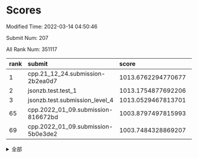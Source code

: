 # Scores

Modified Time: 2022-03-14 04:50:46

Submit Num: 207

All Rank Num: 351117

| rank |               submit               |       score        |       sigma        | pk_num |
| :--- | :--------------------------------- | :----------------- | :----------------- | :----- |
| 1    | cpp.21_12_24.submission-2b2ea0d7   | 1013.6762294770677 | 0.8002590553926392 | 6786   |
| 2    | jsonzb.test.test_1                 | 1013.1754877692206 | 0.8128647985831609 | 6786   |
| 3    | jsonzb.test.submission_level_4     | 1013.0529467813701 | 0.7796594500732339 | 6788   |
| 65   | cpp.2022_01_09.submission-816672bd | 1003.8797497815993 | 0.7093550394224457 | 6786   |
| 69   | cpp.2022_01_09.submission-5b0e3de2 | 1003.7484328869207 | 0.70897070947246   | 6783   |


<details>
<summary>全部</summary>

| rank |                 submit                 |       score        |       sigma        | pk_num |
| :--- | :------------------------------------- | :----------------- | :----------------- | :----- |
| 1    | cpp.21_12_24.submission-2b2ea0d7       | 1013.6762294770677 | 0.8002590553926392 | 6786   |
| 2    | jsonzb.test.test_1                     | 1013.1754877692206 | 0.8128647985831609 | 6786   |
| 3    | jsonzb.test.submission_level_4         | 1013.0529467813701 | 0.7796594500732339 | 6788   |
| 4    | gobigger.level_3.submission_level_3_12 | 1011.7962303643023 | 0.8131793336602993 | 6785   |
| 5    | gobigger.level_3.submission_level_3_6  | 1011.3343863722273 | 0.7823936428953783 | 6784   |
| 6    | gobigger.level_3.submission_level_3_38 | 1011.2882478037102 | 0.7760367673981029 | 6786   |
| 7    | gobigger.level_3.submission_level_3_9  | 1011.1254919756769 | 0.7515582942400593 | 6788   |
| 8    | gobigger.level_3.submission_level_3_48 | 1010.9028952440506 | 0.7511948173376817 | 6781   |
| 9    | gobigger.level_3.submission_level_3_25 | 1010.5980873004637 | 0.7447973504649099 | 6784   |
| 10   | gobigger.level_3.submission_level_3_3  | 1010.5343799408554 | 0.75351315146826   | 6793   |
| 11   | gobigger.level_3.submission_level_3_27 | 1010.4816242575484 | 0.7855788151813242 | 6785   |
| 12   | gobigger.level_3.submission_level_3_33 | 1010.4660486337268 | 0.7518541332580987 | 6778   |
| 13   | gobigger.level_3.submission_level_3_14 | 1010.4379170002775 | 0.7551391599644462 | 6790   |
| 14   | gobigger.level_3.submission_level_3_35 | 1010.416351932686  | 0.7453985818683581 | 6787   |
| 15   | gobigger.level_3.submission_level_3_15 | 1010.3966498667313 | 0.7392573739890491 | 6789   |
| 16   | gobigger.level_3.submission_level_3_13 | 1010.366692262091  | 0.762245050615632  | 6784   |
| 17   | gobigger.level_3.submission_level_3_40 | 1010.2935198527765 | 0.7637294085563014 | 6785   |
| 18   | gobigger.level_3.submission_level_3_34 | 1010.2554326143186 | 0.7522028980834491 | 6794   |
| 19   | gobigger.level_3.submission_level_3_26 | 1010.2437166420774 | 0.7692939485903735 | 6789   |
| 20   | gobigger.level_3.submission_level_3_7  | 1010.2234801763288 | 0.7548495990979368 | 6783   |
| 21   | gobigger.level_3.submission_level_3_28 | 1010.1097259183703 | 0.7576806166331239 | 6790   |
| 22   | gobigger.level_3.submission_level_3_49 | 1010.0653651738054 | 0.7672021390377627 | 6784   |
| 23   | gobigger.level_3.submission_level_3_10 | 1010.0475424020751 | 0.7490038331639389 | 6783   |
| 24   | gobigger.level_3.submission_level_3_36 | 1010.0438209041266 | 0.7495563204660628 | 6783   |
| 25   | gobigger.level_3.submission_level_3_39 | 1009.9921116367802 | 0.760975819580102  | 6782   |
| 26   | gobigger.level_3.submission_level_3_30 | 1009.9676816157639 | 0.7742565370668469 | 6789   |
| 27   | gobigger.level_3.submission_level_3_43 | 1009.9636012584068 | 0.7599500499338713 | 6785   |
| 28   | gobigger.level_3.submission_level_3_41 | 1009.9170744285052 | 0.7482644239195401 | 6789   |
| 29   | gobigger.level_3.submission_level_3_44 | 1009.9055267329305 | 0.7615032667925327 | 6787   |
| 30   | gobigger.level_3.submission_level_3_46 | 1009.8445714374368 | 0.7663782314470623 | 6788   |
| 31   | gobigger.level_3.submission_level_3_11 | 1009.8388890337809 | 0.7599930309953176 | 6789   |
| 32   | gobigger.level_3.submission_level_3_17 | 1009.8016118711267 | 0.7607635080623583 | 6785   |
| 33   | gobigger.level_3.submission_level_3_45 | 1009.7882378201772 | 0.7647986903240331 | 6787   |
| 34   | gobigger.level_3.submission_level_3_0  | 1009.7501185257673 | 0.7428973040410068 | 6785   |
| 35   | gobigger.level_3.submission_level_3_18 | 1009.7307900446743 | 0.7415209655521622 | 6786   |
| 36   | gobigger.level_3.submission_level_3_24 | 1009.7303253464326 | 0.7277489113177433 | 6784   |
| 37   | gobigger.level_3.submission_level_3_5  | 1009.722014072509  | 0.7527937996336157 | 6783   |
| 38   | gobigger.level_3.submission_level_3_8  | 1009.6982131340974 | 0.7517535384450986 | 6785   |
| 39   | gobigger.level_3.submission_level_3_32 | 1009.6981346379142 | 0.7577056591408499 | 6788   |
| 40   | gobigger.level_3.submission_level_3_29 | 1009.6612275852394 | 0.7450718921565653 | 6792   |
| 41   | gobigger.level_3.submission_level_3_47 | 1009.6128599143238 | 0.7818752669195631 | 6785   |
| 42   | gobigger.level_3.submission_level_3_31 | 1009.5039112089435 | 0.7396098042436426 | 6785   |
| 43   | gobigger.level_3.submission_level_3_22 | 1009.4726456246001 | 0.7587865196037246 | 6790   |
| 44   | gobigger.level_3.submission_level_3_23 | 1009.4412327634137 | 0.7593820258661977 | 6781   |
| 45   | gobigger.level_3.submission_level_3_21 | 1009.4405147829387 | 0.7661942088580316 | 6783   |
| 46   | gobigger.level_3.submission_level_3_20 | 1009.304440351306  | 0.7471094157652617 | 6784   |
| 47   | gobigger.level_3.submission_level_3_1  | 1009.2772980258482 | 0.7550699777288113 | 6788   |
| 48   | gobigger.level_3.submission_level_3_42 | 1009.2348383757593 | 0.7687455973474026 | 6785   |
| 49   | gobigger.level_3.submission_level_3_2  | 1009.2313315035434 | 0.7463036966761005 | 6777   |
| 50   | gobigger.level_3.submission_level_3_16 | 1008.8800232663832 | 0.7477767796667062 | 6785   |
| 51   | gobigger.level_3.submission_level_3_19 | 1008.68825854498   | 0.7539342246660028 | 6783   |
| 52   | gobigger.level_3.submission_level_3_4  | 1008.5467708043334 | 0.7581189416785811 | 6785   |
| 53   | gobigger.level_3.submission_level_3_37 | 1008.4147453448808 | 0.7419373377003923 | 6785   |
| 54   | gobigger.level_1.submission_level_1_49 | 1005.4474656743663 | 0.7218476774926746 | 6778   |
| 55   | gobigger.level_1.submission_level_1_13 | 1004.8900870604708 | 0.7266407485840825 | 6783   |
| 56   | gobigger.level_1.submission_level_1_25 | 1004.5776340156294 | 0.7292094538331269 | 6783   |
| 57   | gobigger.level_1.submission_level_1_9  | 1004.4861538017343 | 0.7114994305060284 | 6784   |
| 58   | gobigger.level_1.submission_level_1_23 | 1004.4611922710341 | 0.7295852023751352 | 6781   |
| 59   | gobigger.level_1.submission_level_1_44 | 1004.4326986270711 | 0.7380648712873105 | 6785   |
| 60   | gobigger.level_1.submission_level_1_15 | 1004.3667977075428 | 0.7154287551533203 | 6788   |
| 61   | gobigger.level_1.submission_level_1_28 | 1004.3227006977461 | 0.7274882961288248 | 6777   |
| 62   | gobigger.level_1.submission_level_1_6  | 1004.2874944597531 | 0.7337475884615419 | 6788   |
| 63   | gobigger.level_1.submission_level_1_11 | 1004.1113808705185 | 0.7287054019012356 | 6786   |
| 64   | gobigger.level_1.submission_level_1_0  | 1003.9149116353396 | 0.7117528549124728 | 6784   |
| 65   | cpp.2022_01_09.submission-816672bd     | 1003.8797497815993 | 0.7093550394224457 | 6786   |
| 66   | gobigger.level_1.submission_level_1_46 | 1003.8353385401218 | 0.728100588602005  | 6783   |
| 67   | gobigger.level_1.submission_level_1_3  | 1003.8236669296855 | 0.7283616004219199 | 6783   |
| 68   | gobigger.level_1.submission_level_1_33 | 1003.7723246995279 | 0.7193164106846444 | 6782   |
| 69   | cpp.2022_01_09.submission-5b0e3de2     | 1003.7484328869207 | 0.70897070947246   | 6783   |
| 70   | gobigger.level_1.submission_level_1_40 | 1003.7402687255625 | 0.7319196221227002 | 6782   |
| 71   | gobigger.level_1.submission_level_1_7  | 1003.6509550449181 | 0.7099100790643189 | 6784   |
| 72   | gobigger.level_1.submission_level_1_41 | 1003.6394069025912 | 0.7233595891798889 | 6786   |
| 73   | gobigger.level_1.submission_level_1_26 | 1003.6128065054885 | 0.7148537635067522 | 6786   |
| 74   | gobigger.level_1.submission_level_1_48 | 1003.6057573531798 | 0.712159706405062  | 6783   |
| 75   | gobigger.level_1.submission_level_1_10 | 1003.553476601803  | 0.7131298970255672 | 6784   |
| 76   | gobigger.level_1.submission_level_1_27 | 1003.4891060892653 | 0.7206632411511901 | 6785   |
| 77   | gobigger.level_1.submission_level_1_45 | 1003.4652642299707 | 0.7095021206175763 | 6784   |
| 78   | gobigger.level_1.submission_level_1_29 | 1003.3482037980895 | 0.7135283720659584 | 6786   |
| 79   | gobigger.level_1.submission_level_1_4  | 1003.3372374052616 | 0.7187087902514405 | 6785   |
| 80   | gobigger.level_1.submission_level_1_20 | 1003.328150452117  | 0.7104460479716738 | 6786   |
| 81   | gobigger.level_1.submission_level_1_22 | 1003.316614492073  | 0.7255878414763796 | 6784   |
| 82   | gobigger.level_1.submission_level_1_37 | 1003.2885570002745 | 0.7235107607726287 | 6784   |
| 83   | gobigger.level_1.submission_level_1_34 | 1003.2599871635035 | 0.7245505677753302 | 6786   |
| 84   | gobigger.level_1.submission_level_1_24 | 1003.2109865190304 | 0.712730561695555  | 6786   |
| 85   | gobigger.level_1.submission_level_1_36 | 1003.1843209059892 | 0.7172755336887546 | 6784   |
| 86   | gobigger.level_1.submission_level_1_14 | 1003.1754202187238 | 0.7050654253503831 | 6783   |
| 87   | gobigger.level_1.submission_level_1_16 | 1003.142488885378  | 0.724256367849578  | 6786   |
| 88   | gobigger.level_1.submission_level_1_5  | 1003.0836253166245 | 0.7101978424536299 | 6781   |
| 89   | gobigger.level_1.submission_level_1_21 | 1002.9859489762517 | 0.718183919938454  | 6784   |
| 90   | gobigger.level_1.submission_level_1_30 | 1002.9120004116735 | 0.7166140314822793 | 6784   |
| 91   | gobigger.level_1.submission_level_1_18 | 1002.724123133722  | 0.718754632040759  | 6783   |
| 92   | gobigger.level_1.submission_level_1_12 | 1002.6937515251675 | 0.7139801246451878 | 6786   |
| 93   | gobigger.level_1.submission_level_1_8  | 1002.6641985521997 | 0.7198694452300769 | 6785   |
| 94   | gobigger.level_1.submission_level_1_17 | 1002.6450576955941 | 0.7122250568561971 | 6779   |
| 95   | gobigger.level_1.submission_level_1_32 | 1002.6210807199243 | 0.7153292920291606 | 6786   |
| 96   | gobigger.level_1.submission_level_1_43 | 1002.424681199373  | 0.7121301846357297 | 6791   |
| 97   | gobigger.level_1.submission_level_1_1  | 1002.4102587429622 | 0.703990027631799  | 6782   |
| 98   | gobigger.level_1.submission_level_1_31 | 1002.2685581930974 | 0.712247530167195  | 6779   |
| 99   | gobigger.level_1.submission_level_1_47 | 1002.204668439103  | 0.7164801427382614 | 6783   |
| 100  | gobigger.level_1.submission_level_1_2  | 1001.9869309768974 | 0.7163471387118243 | 6779   |
| 101  | gobigger.level_1.submission_level_1_38 | 1001.9827615011285 | 0.7159072682768708 | 6783   |
| 102  | gobigger.level_1.submission_level_1_39 | 1001.9315503587717 | 0.7127749362419792 | 6780   |
| 103  | gobigger.level_1.submission_level_1_19 | 1001.6777696765103 | 0.706804839224352  | 6788   |
| 104  | gobigger.level_1.submission_level_1_42 | 1001.49781568997   | 0.7049623237412884 | 6789   |
| 105  | gobigger.level_1.submission_level_1_35 | 1001.1427588582644 | 0.7258617074975986 | 6786   |
| 106  | gobigger.random.submission_random_22   | 997.360308809961   | 0.7078783122926993 | 6789   |
| 107  | gobigger.random.submission_random_0    | 997.3256917784169  | 0.709786546903665  | 6790   |
| 108  | gobigger.random.submission_random_34   | 997.1665490617934  | 0.7067139502879181 | 6781   |
| 109  | gobigger.random.submission_random_6    | 996.8951727111778  | 0.71240037623747   | 6785   |
| 110  | gobigger.random.submission_random_18   | 996.8890314597519  | 0.7093228334155516 | 6782   |
| 111  | gobigger.random.submission_random_37   | 996.827066917911   | 0.700055321139395  | 6781   |
| 112  | gobigger.random.submission_random_13   | 996.7828983767206  | 0.7017792330089232 | 6791   |
| 113  | gobigger.random.submission_random_39   | 996.7287730631398  | 0.7182633768975762 | 6779   |
| 114  | gobigger.random.submission_random_10   | 996.7146741566629  | 0.7138906449315238 | 6785   |
| 115  | gobigger.random.submission_random_29   | 996.5591752760365  | 0.7038082729782389 | 6786   |
| 116  | gobigger.random.submission_random_9    | 996.5253486774675  | 0.7083552625252278 | 6788   |
| 117  | gobigger.random.submission_random_38   | 996.5110489479515  | 0.7145359919254093 | 6784   |
| 118  | gobigger.random.submission_random_1    | 996.4916668768914  | 0.722827542720893  | 6785   |
| 119  | gobigger.random.submission_random_25   | 996.4573745259827  | 0.7034407375285449 | 6795   |
| 120  | gobigger.random.submission_random_5    | 996.4354074327114  | 0.7048112147013775 | 6788   |
| 121  | gobigger.random.submission_random_19   | 996.4018422667922  | 0.7112486500523602 | 6782   |
| 122  | gobigger.random.submission_random_28   | 996.3887982526101  | 0.6951702790159018 | 6788   |
| 123  | gobigger.random.submission_random_47   | 996.3721949574935  | 0.7137943145391287 | 6788   |
| 124  | gobigger.random.submission_random_32   | 996.3561132892225  | 0.7163207208229329 | 6789   |
| 125  | gobigger.random.submission_random_27   | 996.3419966070063  | 0.7065198992054882 | 6788   |
| 126  | gobigger.random.submission_random_21   | 996.3367071005803  | 0.714935722417111  | 6789   |
| 127  | gobigger.random.submission_random_3    | 996.3350361981355  | 0.7081313430657102 | 6782   |
| 128  | gobigger.random.submission_random_40   | 996.2994210737336  | 0.7134360686109668 | 6786   |
| 129  | gobigger.random.submission_random_2    | 996.2379805172047  | 0.7080267975098165 | 6783   |
| 130  | gobigger.random.submission_random_49   | 996.2334568413031  | 0.7085935014855451 | 6788   |
| 131  | gobigger.random.submission_random_36   | 996.2145879447687  | 0.7235011445894809 | 6787   |
| 132  | gobigger.random.submission_random_45   | 996.1971964738036  | 0.7046539519713432 | 6784   |
| 133  | gobigger.random.submission_random_42   | 996.0750694719633  | 0.7058787711665264 | 6779   |
| 134  | gobigger.random.submission_random_48   | 996.0523604516825  | 0.7171944931603259 | 6790   |
| 135  | gobigger.random.submission_random_26   | 996.0455954556096  | 0.7153128072300599 | 6783   |
| 136  | gobigger.random.submission_random_31   | 995.923049104309   | 0.7209692471121512 | 6780   |
| 137  | gobigger.random.submission_random_33   | 995.9146155892167  | 0.71150799448521   | 6783   |
| 138  | gobigger.random.submission_random_24   | 995.8741271100067  | 0.7194997519440396 | 6789   |
| 139  | gobigger.random.submission_random_7    | 995.8615922946343  | 0.7113570891258146 | 6782   |
| 140  | gobigger.random.submission_random_43   | 995.8452985105462  | 0.7092711642477334 | 6788   |
| 141  | gobigger.random.submission_random_20   | 995.7550056782458  | 0.7145171827592139 | 6780   |
| 142  | gobigger.random.submission_random_15   | 995.7531864678773  | 0.7126336144374072 | 6781   |
| 143  | gobigger.random.submission_random_35   | 995.7260588616466  | 0.7119448383001171 | 6783   |
| 144  | gobigger.random.submission_random_12   | 995.6286763115372  | 0.7141436153525849 | 6787   |
| 145  | gobigger.random.submission_random_8    | 995.5839431533317  | 0.7110235230369131 | 6780   |
| 146  | gobigger.random.submission_random_41   | 995.5494095221269  | 0.6984198877153291 | 6784   |
| 147  | gobigger.random.submission_random_4    | 995.5352493340126  | 0.7214873309425238 | 6785   |
| 148  | gobigger.random.submission_random_17   | 995.5170108040551  | 0.7029772094212374 | 6781   |
| 149  | gobigger.random.submission_random_14   | 995.4997431772643  | 0.6985650058948712 | 6788   |
| 150  | gobigger.random.submission_random_11   | 995.2926041755597  | 0.7210191579942653 | 6774   |
| 151  | gobigger.random.submission_random_30   | 995.0405229940959  | 0.7068550104579434 | 6782   |
| 152  | gobigger.random.submission_random_44   | 994.8343122078941  | 0.7175799631218468 | 6789   |
| 153  | gobigger.random.submission_random_16   | 994.7370016415628  | 0.7194991753084559 | 6788   |
| 154  | gobigger.random.submission_random_23   | 994.5173659775879  | 0.7240264759144475 | 6792   |
| 155  | gobigger.level_2.submission_level_2_35 | 994.3544088769507  | 0.7318392879642854 | 6781   |
| 156  | gobigger.random.submission_random_46   | 994.2013102405396  | 0.7080238765193619 | 6775   |
| 157  | gobigger.level_2.submission_level_2_46 | 993.7597412802083  | 0.7342207949183206 | 6777   |
| 158  | gobigger.level_2.submission_level_2_45 | 993.6825868056449  | 0.7413872767722541 | 6784   |
| 159  | gobigger.level_2.submission_level_2_2  | 993.5284084955866  | 0.7328029326357882 | 6785   |
| 160  | gobigger.level_2.submission_level_2_11 | 993.5257795604889  | 0.7433646418539959 | 6786   |
| 161  | gobigger.level_2.submission_level_2_10 | 993.4593757214172  | 0.7360928509517122 | 6785   |
| 162  | gobigger.level_2.submission_level_2_26 | 993.2354183751664  | 0.7348025987238928 | 6783   |
| 163  | gobigger.level_2.submission_level_2_28 | 993.2168114738408  | 0.7386462964328139 | 6786   |
| 164  | gobigger.level_2.submission_level_2_34 | 993.1715464880178  | 0.7372675774309042 | 6784   |
| 165  | gobigger.level_2.submission_level_2_16 | 992.977034866138   | 0.7519338496860037 | 6786   |
| 166  | gobigger.level_2.submission_level_2_49 | 992.8969042520044  | 0.7356405527989042 | 6789   |
| 167  | gobigger.level_2.submission_level_2_6  | 992.854500393704   | 0.7456445120709077 | 6782   |
| 168  | gobigger.level_2.submission_level_2_30 | 992.7557205692158  | 0.7401032769812342 | 6791   |
| 169  | gobigger.level_2.submission_level_2_4  | 992.6646486392948  | 0.7442488954863044 | 6781   |
| 170  | gobigger.level_2.submission_level_2_33 | 992.662740450185   | 0.7417425797556831 | 6780   |
| 171  | gobigger.level_2.submission_level_2_0  | 992.6218869678236  | 0.7303684965081065 | 6785   |
| 172  | gobigger.level_2.submission_level_2_22 | 992.5865819949285  | 0.7345227486688195 | 6788   |
| 173  | gobigger.level_2.submission_level_2_15 | 992.548090712848   | 0.738581885963297  | 6788   |
| 174  | gobigger.level_2.submission_level_2_38 | 992.5465050896096  | 0.727192487612966  | 6781   |
| 175  | gobigger.level_2.submission_level_2_23 | 992.5140631103499  | 0.7542429376699752 | 6787   |
| 176  | gobigger.level_2.submission_level_2_47 | 992.5096363876445  | 0.7395611566237108 | 6786   |
| 177  | gobigger.level_2.submission_level_2_42 | 992.4400822484191  | 0.7464363066477856 | 6784   |
| 178  | gobigger.level_2.submission_level_2_20 | 992.4293778771439  | 0.7486261239588031 | 6790   |
| 179  | gobigger.level_2.submission_level_2_27 | 992.3209133361155  | 0.7559956320167968 | 6789   |
| 180  | gobigger.level_2.submission_level_2_1  | 992.2689743469477  | 0.7640955599966661 | 6787   |
| 181  | gobigger.level_2.submission_level_2_21 | 992.1860260857176  | 0.7481849616823838 | 6784   |
| 182  | gobigger.level_2.submission_level_2_24 | 992.1806155366635  | 0.7381849047741484 | 6786   |
| 183  | gobigger.level_2.submission_level_2_48 | 992.0583380518966  | 0.7563810125774749 | 6786   |
| 184  | gobigger.level_2.submission_level_2_29 | 992.04550570691    | 0.7303623584305614 | 6787   |
| 185  | gobigger.level_2.submission_level_2_14 | 992.0407191106822  | 0.7354989917569569 | 6783   |
| 186  | gobigger.level_2.submission_level_2_3  | 992.0002110316705  | 0.7456866125526894 | 6785   |
| 187  | gobigger.level_2.submission_level_2_32 | 991.976085386594   | 0.7705096680794237 | 6788   |
| 188  | gobigger.level_2.submission_level_2_40 | 991.8489275494352  | 0.7479976015510846 | 6786   |
| 189  | gobigger.level_2.submission_level_2_17 | 991.8228986108476  | 0.7419545103947055 | 6790   |
| 190  | gobigger.level_2.submission_level_2_43 | 991.7515163888254  | 0.745042587671081  | 6785   |
| 191  | gobigger.level_2.submission_level_2_41 | 991.6954852082073  | 0.7617646510823566 | 6784   |
| 192  | gobigger.level_2.submission_level_2_37 | 991.6030605186442  | 0.7446819029035074 | 6784   |
| 193  | gobigger.level_2.submission_level_2_39 | 991.6004738523924  | 0.746509868669688  | 6786   |
| 194  | gobigger.level_2.submission_level_2_36 | 991.3414903542475  | 0.7497170429760085 | 6789   |
| 195  | gobigger.level_2.submission_level_2_19 | 991.0531819635444  | 0.7513337226736507 | 6786   |
| 196  | gobigger.level_2.submission_level_2_31 | 990.9161399686911  | 0.7606339954266761 | 6782   |
| 197  | gobigger.level_2.submission_level_2_5  | 990.8502456759682  | 0.7515064586065355 | 6782   |
| 198  | gobigger.level_2.submission_level_2_12 | 990.6299060845906  | 0.788841326523267  | 6783   |
| 199  | gobigger.level_2.submission_level_2_13 | 990.6026953224863  | 0.7583058847951745 | 6783   |
| 200  | gobigger.level_2.submission_level_2_25 | 990.3610119912166  | 0.7479463192956574 | 6788   |
| 201  | gobigger.level_2.submission_level_2_7  | 990.115974496409   | 0.7610537481125672 | 6784   |
| 202  | gobigger.level_2.submission_level_2_44 | 990.0778997426831  | 0.7636876651610375 | 6777   |
| 203  | gobigger.level_2.submission_level_2_9  | 989.9250466601175  | 0.749137265295413  | 6785   |
| 204  | gobigger.level_2.submission_level_2_8  | 989.8668034226039  | 0.7465551071261249 | 6789   |
| 205  | gobigger.level_2.submission_level_2_18 | 989.6488628737548  | 0.7902208365720816 | 6782   |
| 206  | gobigger.none.submission_none_1        | 975.6286976793472  | 1.493590042767204  | 6784   |
| 207  | gobigger.none.submission_none_0        | 975.231448832327   | 1.5715760982644855 | 6781   |

</details>